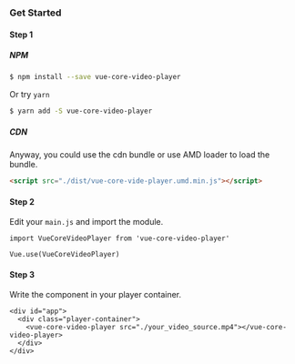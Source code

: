 ### Get Started

#### Step 1 

##### NPM

``` bash
$ npm install --save vue-core-video-player 
```

Or try `yarn`

``` bash
$ yarn add -S vue-core-video-player 
```


##### CDN

Anyway, you could use the cdn bundle or use AMD loader to load the bundle.

``` html
<script src="./dist/vue-core-vide-player.umd.min.js"></script>
```

#### Step 2


Edit your `main.js` and import the module.

``` 
import VueCoreVideoPlayer from 'vue-core-video-player'

Vue.use(VueCoreVideoPlayer)
```

#### Step 3

Write the component in your player container. 

``` vue
<div id="app">
  <div class="player-container">
    <vue-core-video-player src="./your_video_source.mp4"></vue-core-video-player>
  </div>
</div>
```

<ClientOnly>
  <player />
</ClientOnly>


